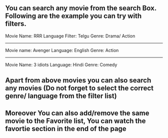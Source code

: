 ## You can search any movie from the search Box. Following are the example you can try with filters.

Movie Name: RRR
Language Filter: Telgu
Genre: Drama/ Action

---

Movie name: Avenger
Language: English
Genre: Action

---

Movie Name: 3 idiots
Language: Hindi
Genre: Comedy

## Apart from above movies you can also search any movies (Do not forget to select the correct genre/ language from the filter list)

## Moreover You can also add/remove the same movie to the Favorite list, You can watch the favortie section in the end of the page
